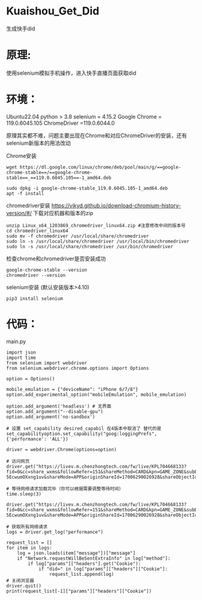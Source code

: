 # Kuaishou_Get_Did
生成快手did
# 原理:
使用selenium模拟手机操作，进入快手直播页面获取did

#  环境：
Ubuntu22.04
python > 3.8
selenium = 4.15.2
Google Chrome = 119.0.6045.105
ChromeDriver =119.0.6044.0

原理其实都不难，问题主要出现在Chrome和对应ChromeDriver的安装，还有selenium新版本的用法改动


Chrome安装
```
wget https://dl.google.com/linux/chrome/deb/pool/main/g/==google-chrome-stable==/==google-chrome-stable==_==119.0.6045.105==-1_amd64.deb

sudo dpkg -i google-chrome-stable_119.0.6045.105-1_amd64.deb
apt -f install
```

chromedriver安装
https://vikyd.github.io/download-chromium-history-version/#/
下载对应机器和版本的zip
```
unzip Linux_x64_1203869_chromedriver_linux64.zip #注意修改中间的版本号
cd chromedriver_linux64
sudo mv -f chromedriver /usr/local/share/chromedriver
sudo ln -s /usr/local/share/chromedriver /usr/local/bin/chromedriver
sudo ln -s /usr/local/share/chromedriver /usr/bin/chromedriver

```

检查chrome和chromedriver是否安装成功
```
google-chrome-stable --version
chromedriver --version
```


selenium安装 (默认安装版本>4.10)
```
pip3 install selenium
```


# 代码：
main.py
```
import json  
import time  
from selenium import webdriver  
from selenium.webdriver.chrome.options import Options  
  
option = Options()  
  
mobile_emulation = {"deviceName": "iPhone 6/7/8"}  
option.add_experimental_option("mobileEmulation", mobile_emulation)  
  
option.add_argument('headless') # 无界面  
option.add_argument("--disable-gpu")  
option.add_argument('no-sandbox')  
  
# 设置 set_capability desired_capabil 在4版本中取消了 替代的是 set_capabilityoption.set_capability("goog:loggingPrefs", {'performance': 'ALL'})  
  
driver = webdriver.Chrome(options=option)  
  
# 访问网页  
driver.get("https://livev.m.chenzhongtech.com/fw/live/KPL704668133?fid=0&cc=share_wxms&followRefer=151&shareMethod=CARD&kpn=GAME_ZONE&subBiz=LIVE_STEARM_OUTSIDE&shareId=17006290026928&shareToken=X-5EcwumOXxng1uv&shareMode=APP&originShareId=17006290026928&shareObjectId=web_pc&shareUrlOpened=0&timestamp=1655866833281")  
  
# 等待网络请求加载完毕（你可以根据需要调整等待时间）  
time.sleep(3)  
  
driver.get("https://livev.m.chenzhongtech.com/fw/live/KPL704668133?fid=0&cc=share_wxms&followRefer=151&shareMethod=CARD&kpn=GAME_ZONE&subBiz=LIVE_STEARM_OUTSIDE&shareId=17006290026928&shareToken=X-5EcwumOXxng1uv&shareMode=APP&originShareId=17006290026928&shareObjectId=web_pc&shareUrlOpened=0&timestamp=1655866833281")  
  
# 获取所有网络请求  
logs = driver.get_log("performance")  
  
request_list = []  
for item in logs:  
	log = json.loads(item["message"])["message"]  
	if "Network.requestWillBeSentExtraInfo" in log["method"]:  
		if log["params"]["headers"].get("Cookie"):  
			if "did=" in log["params"]["headers"]["Cookie"]:  
				request_list.append(log)  
# 关闭浏览器  
driver.quit()  
print(request_list[-1]["params"]["headers"]["Cookie"])
```

